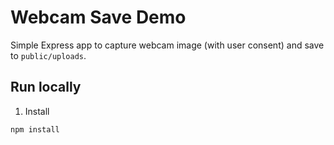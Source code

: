 # Webcam Save Demo

Simple Express app to capture webcam image (with user consent) and save to `public/uploads`.

## Run locally

1. Install
```bash
npm install

